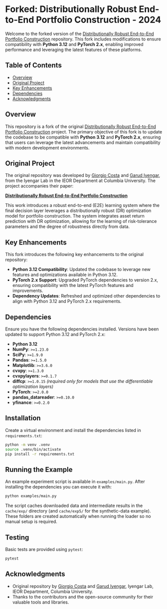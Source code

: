 # Forked: Distributionally Robust End-to-End Portfolio Construction - 2024

Welcome to the forked version of the [Distributionally Robust End-to-End Portfolio Construction](https://arxiv.org/abs/2206.05134) repository. This fork includes modifications to ensure compatibility with **Python 3.12** and **PyTorch 2.x**, enabling improved performance and leveraging the latest features of these platforms.

## Table of Contents

- [Overview](#overview)
- [Original Project](#original-project)
- [Key Enhancements](#key-enhancements)
- [Dependencies](#dependencies)
- [Acknowledgments](#acknowledgments)

## Overview

This repository is a fork of the original [Distributionally Robust End-to-End Portfolio Construction](https://arxiv.org/abs/2206.05134) project. The primary objective of this fork is to update the codebase to be compatible with **Python 3.12** and **PyTorch 2.x**, ensuring that users can leverage the latest advancements and maintain compatibility with modern development environments.

## Original Project

The original repository was developed by [Giorgio Costa](https://gcosta151.github.io) and [Garud Iyengar](http://www.columbia.edu/~gi10/), from the Iyengar Lab in the IEOR Department at Columbia University. The project accompanies their paper:

**[Distributionally Robust End-to-End Portfolio Construction](https://arxiv.org/abs/2206.05134)**

This work introduces a robust end-to-end (E2E) learning system where the final decision layer leverages a distributionally robust (DR) optimization model for portfolio construction. The system integrates asset return prediction with DR optimization, allowing for the learning of risk-tolerance parameters and the degree of robustness directly from data.

## Key Enhancements

This fork introduces the following key enhancements to the original repository:

- **Python 3.12 Compatibility**: Updated the codebase to leverage new features and optimizations available in Python 3.12.
- **PyTorch 2.x Support**: Upgraded PyTorch dependencies to version 2.x, ensuring compatibility with the latest PyTorch features and improvements.
- **Dependency Updates**: Refreshed and optimized other dependencies to align with Python 3.12 and PyTorch 2.x requirements.

## Dependencies

Ensure you have the following dependencies installed. Versions have been updated to support Python 3.12 and PyTorch 2.x:

- **Python 3.12**
- **NumPy**: `>=1.23.0`
- **SciPy**: `>=1.9.0`
- **Pandas**: `>=1.5.0`
- **Matplotlib**: `>=3.6.0`
- **cvxpy**: `>=1.3.0`
- **cvxpylayers**: `>=0.1.7`
- **diffcp**: `>=1.0.15` *(required only for models that use the differentiable optimization layers)*
- **PyTorch**: `>=2.0.0`
- **pandas_datareader**: `>=0.10.0`
- **yfinance**: `>=0.2.0`

## Installation

Create a virtual environment and install the dependencies listed in
`requirements.txt`:

```bash
python -m venv .venv
source .venv/bin/activate
pip install -r requirements.txt
```

## Running the Example

An example experiment script is available in `examples/main.py`. After
installing the dependencies you can execute it with:

```bash
python examples/main.py
```

The script caches downloaded data and intermediate results in the
`cache/exp/` directory (and `cache/exp5/` for the synthetic-data example).
These folders are created automatically when running the loader so no manual
setup is required.

## Testing

Basic tests are provided using `pytest`:

```bash
pytest
```


## Acknowledgments

- Original repository by [Giorgio Costa](https://gcosta151.github.io) and [Garud Iyengar](http://www.columbia.edu/~gi10/), Iyengar Lab, IEOR Department, Columbia University.
- Thanks to the contributors and the open-source community for their valuable tools and libraries.

